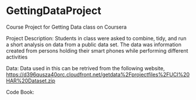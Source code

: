 GettingDataProject
==================

Course Project for Getting Data class on Coursera

Project Description: Students in class were asked to combine, tidy, and run a short analysis on data from a public data set. The data was information created from persons holding their smart phones while performing different activities

Data: 
Data used in this can be retrived from the following website, 
https://d396qusza40orc.cloudfront.net/getdata%2Fprojectfiles%2FUCI%20HAR%20Dataset.zip 

Code Book:



